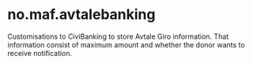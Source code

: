 # no.maf.avtalebanking

Customisations to CiviBanking to store Avtale Giro information. That information
consist of maximum amount and whether the donor wants to receive notification.

